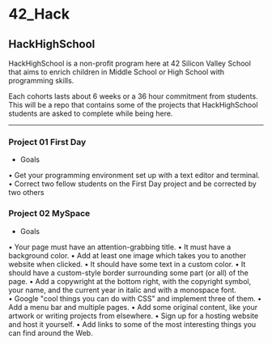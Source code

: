 # 42_Hack
HackHighSchool
-------------------------------------------------------------------------
HackHighSchool is a non-profit program here at 42 Silicon Valley School
that aims to enrich children in Middle School or High School with 
programming skills.

Each cohorts lasts about 6 weeks or a 36 hour commitment from students.
This will be a repo that contains some of the projects that HackHighSchool
students are asked to complete while being here.  

-------------------------------------------------------------------------


### Project 01 First Day 
* Goals

• Get your programming environment set up with a text editor and terminal.
• Correct two fellow students on the First Day project and be corrected by two others

### Project 02 MySpace
* Goals

• Your page must have an attention-grabbing title.
• It must have a background color.
• Add at least one image which takes you to another website when clicked.
• It should have some text in a custom color.
• It should have a custom-style border surrounding some part (or all) of the page.
• Add a copywright at the bottom right, with the copyright symbol, your name, and the current year in italic and with a monospace font.  
• Google "cool things you can do with CSS" and implement three of them.
• Add a menu bar and multiple pages.
• Add some original content, like your artwork or writing projects from elsewhere. • Sign up for a hosting website and host it yourself.
• Add links to some of the most interesting things you can find around the Web.

